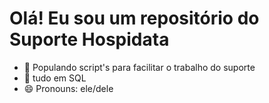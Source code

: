 
# Olá! Eu sou um repositório do Suporte Hospidata

- 🔭 Populando script's para facilitar o trabalho do suporte
- 🌱 tudo em SQL
- 😄 Pronouns: ele/dele

